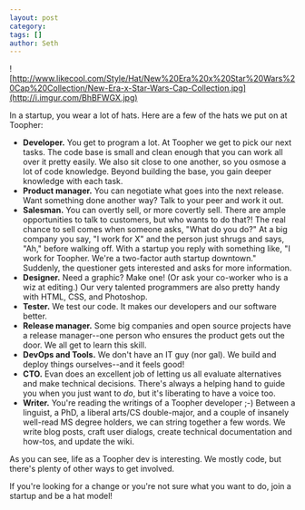 ```yaml
---
layout: post
category: 
tags: []
author: Seth
---
```


![http://www.likecool.com/Style/Hat/New%20Era%20x%20Star%20Wars%20Cap%20Collection/New-Era-x-Star-Wars-Cap-Collection.jpg](http://i.imgur.com/BhBFWGX.jpg)

In a startup, you wear a lot of hats. Here are a few of the hats we put
on at Toopher:

 - **Developer.** You get to program a lot. At Toopher we get to pick our next tasks. The code base is small and clean enough that you can work all over it pretty easily. We also sit close to one another, so you osmose a lot of code knowledge. Beyond building the base, you gain deeper knowledge with each task.
 - **Product manager.** You can negotiate what goes into the next release. Want something done another way? Talk to your peer and work it out.
 - **Salesman.** You can overtly sell, or more covertly sell. There are ample opportunities to talk to customers, but who wants to do that?!  The real chance to sell comes when someone asks, "What do you do?" At a big company you say, "I work for X" and the person just shrugs and says, "Ah," before walking off. With a startup you reply with something like, "I work for Toopher. We're a two-factor auth startup downtown." Suddenly, the questioner gets interested and asks for more information.
 - **Designer.** Need a graphic? Make one! (Or ask your co-worker who is a wiz at editing.) Our very talented programmers are also pretty handy with HTML, CSS, and Photoshop.
 - **Tester.** We test our code. It makes our developers and our software better.
 - **Release manager.** Some big companies and open source projects have a release manager--one person who ensures the product gets out the door. We all get to learn this skill.
 - **DevOps and Tools.** We don't have an IT guy (nor gal). We build and deploy things ourselves--and it feels good!
 - **CTO.** Evan does an excellent job of letting us all evaluate alternatives and make technical decisions. There's always a helping hand to guide you when you just want to _do_, but it's liberating to
have a voice too.
 - **Writer.** You're reading the writings of a Toopher developer ;-) Between a linguist, a PhD, a liberal arts/CS double-major, and a couple of insanely well-read MS degree holders, we can string together a few words. We write blog posts, craft user dialogs, create technical documentation and how-tos, and update the wiki.

As you can see, life as a Toopher dev is interesting. We mostly code, but there's plenty of other ways to get involved.

If you're looking for a change or you're not sure what you want to do, join a startup and be a hat model!

